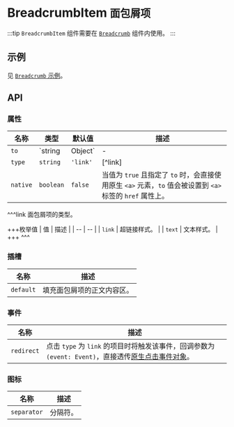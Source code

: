 # BreadcrumbItem <small>面包屑项</small>

:::tip
`BreadcrumbItem` 组件需要在 [`Breadcrumb`](./breadcrumb) 组件内使用。
:::

## 示例

见 [`Breadcrumb` 示例](./breadcrumb#示例)。

## API

### 属性

| 名称 | 类型 | 默认值 | 描述 |
| --- | --- | --- | --- |
| `to` | `string | Object` | - | 点击面包屑项之后要跳转到的地址。见 [`Link`](./link#属性) 组件的同名属性。 |
| `type` | `string` | `'link'` | [^link] |
| `native` | `boolean` | `false` | 当值为 `true` 且指定了 `to` 时，会直接使用原生 `<a>` 元素，`to` 值会被设置到 `<a>` 标签的 `href` 属性上。 |

^^^link
面包屑项的类型。

+++枚举值
| 值 | 描述 |
| -- | -- |
| `link` | 超链接样式。 |
| `text` | 文本样式。 |
+++
^^^

### 插槽

| 名称 | 描述 |
| -- | -- |
| `default` | 填充面包屑项的正文内容区。 |

### 事件

| 名称 | 描述 |
| -- | -- |
| `redirect` | 点击 `type` 为 `link` 的项目时将触发该事件，回调参数为 `(event: Event)`，直接透传[原生点击事件对象](https://developer.mozilla.org/zh-CN/docs/Web/Events/click)。 |

### 图标

| 名称 | 描述 |
| -- | -- |
| `separator` | 分隔符。 |
